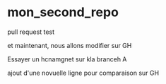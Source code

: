# mon_second_repo

pull request test

 et maintenant, nous allons modifier sur GH
 
 
 Essayer un hcnamgnet sur kla branceh A

ajout d'une novuelle ligne pour comparaison sur GH